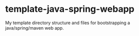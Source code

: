 template-java-spring-webapp
===========================

My template directory structure and files for bootstrapping a java/spring/maven web app.